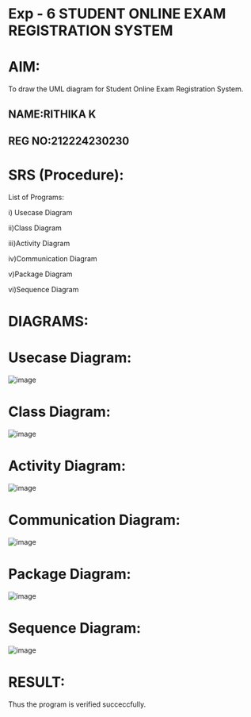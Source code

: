 # Exp - 6 STUDENT ONLINE EXAM REGISTRATION SYSTEM

# AIM:

To draw the UML diagram for Student Online Exam Registration System.
## NAME:RITHIKA K
## REG NO:212224230230

# SRS (Procedure):

List of Programs:

i) Usecase Diagram

ii)Class Diagram

iii)Activity Diagram

iv)Communication Diagram

v)Package Diagram

vi)Sequence Diagram

# DIAGRAMS:

# Usecase Diagram:
![image](https://github.com/user-attachments/assets/8cf44c1a-df93-4a1e-ae2e-5caf45ea3f92)

# Class Diagram:
![image](https://github.com/user-attachments/assets/b8a58c0a-a170-46fd-8616-6de13a802cec)

# Activity Diagram:
![image](https://github.com/user-attachments/assets/25238cdd-6aba-4016-9dfb-be5982bac797)

# Communication Diagram:
![image](https://github.com/user-attachments/assets/6da3cc89-a2ed-49f3-93cf-651503b46c1e)

# Package Diagram:
![image](https://github.com/user-attachments/assets/70938aa3-0ea6-4be4-8507-5a903f59d668)

# Sequence Diagram:
![image](https://github.com/user-attachments/assets/99f4eeec-8b93-4b88-9798-a4e956f45327)

# RESULT:
Thus the program is verified succeccfully.
